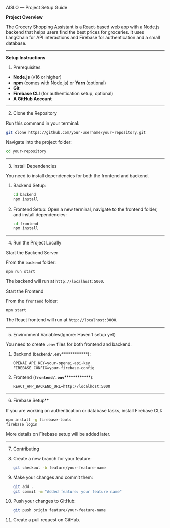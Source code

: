AISLO — Project Setup Guide

**Project Overview**

The Grocery Shopping Assistant is a React-based web app with a Node.js backend that helps users find the best prices for groceries. It uses LangChain for API interactions and Firebase for authentication and a small database.

---

**Setup Instructions**

1. Prerequisites

- **Node.js** (v16 or higher)
- **npm** (comes with Node.js) or **Yarn** (optional)
- **Git**
- **Firebase CLI** (for authentication setup, optional)
- **A GitHub Account**

---

2. Clone the Repository

Run this command in your terminal:

```bash
git clone https://github.com/your-username/your-repository.git
```

Navigate into the project folder:

```bash
cd your-repository
```

---

3. Install Dependencies

You need to install dependencies for both the frontend and backend.

1. Backend Setup:

   ```bash
   cd backend
   npm install
   ```

2. Frontend Setup:
   Open a new terminal, navigate to the frontend folder, and install dependencies:

   ```bash
   cd frontend
   npm install
   ```

---

4. Run the Project Locally

Start the Backend Server

From the `backend` folder:

```bash
npm run start
```

The backend will run at `http://localhost:5000`.

Start the Frontend

From the `frontend` folder:

```bash
npm start
```

The React frontend will run at `http://localhost:3000`.

---

5. Environment Variables(Ignore: Haven't setup yet)

You need to create `.env` files for both frontend and backend.

1. Backend (********`backend/.env`********\*\*\*\*\*\*\*\*\*\*\*\*):

   ```
   OPENAI_API_KEY=your-openai-api-key
   FIREBASE_CONFIG=your-firebase-config
   ```

2. Frontend (********`frontend/.env`********\*\*\*\*\*\*\*\*\*\*\*\*):

   ```
   REACT_APP_BACKEND_URL=http://localhost:5000
   ```

---

6. Firebase Setup**

If you are working on authentication or database tasks, install Firebase CLI:

```bash
npm install -g firebase-tools
firebase login
```

More details on Firebase setup will be added later.

---

7. Contributing

1. Create a new branch for your feature:
   ```bash
   git checkout -b feature/your-feature-name
   ```
2. Make your changes and commit them:
   ```bash
   git add .
   git commit -m "Added feature: your feature name"
   ```
3. Push your changes to GitHub:
   ```bash
   git push origin feature/your-feature-name
   ```
4. Create a pull request on GitHub.
